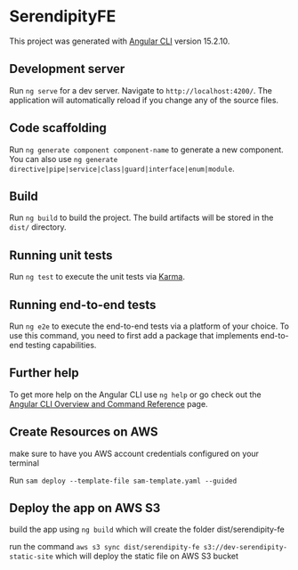 # SerendipityFE

This project was generated with [Angular CLI](https://github.com/angular/angular-cli) version 15.2.10.

## Development server

Run `ng serve` for a dev server. Navigate to `http://localhost:4200/`. The application will automatically reload if you change any of the source files.

## Code scaffolding

Run `ng generate component component-name` to generate a new component. You can also use `ng generate directive|pipe|service|class|guard|interface|enum|module`.

## Build

Run `ng build` to build the project. The build artifacts will be stored in the `dist/` directory.

## Running unit tests

Run `ng test` to execute the unit tests via [Karma](https://karma-runner.github.io).

## Running end-to-end tests

Run `ng e2e` to execute the end-to-end tests via a platform of your choice. To use this command, you need to first add a package that implements end-to-end testing capabilities.

## Further help

To get more help on the Angular CLI use `ng help` or go check out the [Angular CLI Overview and Command Reference](https://angular.io/cli) page.

## Create Resources on AWS 

make sure to have you AWS account credentials configured on your terminal

Run `sam deploy --template-file sam-template.yaml --guided` 

## Deploy the app on AWS S3 

build the app  using `ng build` which will create the folder dist/serendipity-fe

run the command `aws s3 sync dist/serendipity-fe s3://dev-serendipity-static-site` which will deploy the static file on AWS S3 bucket


